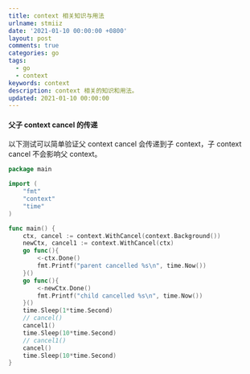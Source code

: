 ```yaml
---
title: context 相关知识与用法
urlname: stmiiz
date: '2021-01-10 00:00:00 +0800'
layout: post
comments: true
categories: go
tags:
  - go
  - context
keywords: context
description: context 相关的知识和用法。
updated: 2021-01-10 00:00:00
---
```


#### 父子 context cancel 的传递

以下测试可以简单验证父 context cancel 会传递到子 context，子 context cancel 不会影响父 context。

```go
package main

import (
	"fmt"
	"context"
	"time"
)

func main() {
	ctx, cancel := context.WithCancel(context.Background())
	newCtx, cancel1 := context.WithCancel(ctx)
	go func(){
		<-ctx.Done()
		fmt.Printf("parent cancelled %s\n", time.Now())
	}()
	go func(){
		<-newCtx.Done()
		fmt.Printf("child cancelled %s\n", time.Now())
	}()
	time.Sleep(1*time.Second)
    // cancel()
	cancel1()
	time.Sleep(10*time.Second)
    // cancel1()
	cancel()
	time.Sleep(10*time.Second)
}
```
